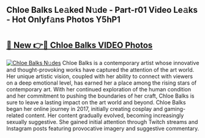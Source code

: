 ## Chloe Balks Le𝚊ked N𝚞de - Part-r01 Video Le𝚊ks - Hot Onlyf𝚊ns Photos Y5hP1

# <h2><a href="http://ac42486.deff.icu/?id=Chloe+Balks">🔗 New 👉🔴 Chloe Balks VIDEO Photos</a></h2>

[![Chloe Balks N𝚞des](https://i.imgur.com/rIISA9y.gif)](http://ac42486.deff.icu/?id=Chloe+Balks)
Chloe Balks is a contemporary artist whose innovative and thought-provoking works have captured the attention of the art world. Her unique artistic vision, coupled with her ability to connect with viewers on a deep emotional level, has earned her a place among the rising stars of contemporary art. With her continued exploration of the human condition and her commitment to pushing the boundaries of her craft, Chloe Balks is sure to leave a lasting impact on the art world and beyond. Chloe Balks began her online journey in 2017, initially creating cosplay and gaming-related content. Her content gradually evolved, becoming increasingly sexually suggestive. She gained initial attention through Twitch streams and Instagram posts featuring provocative imagery and suggestive commentary.
